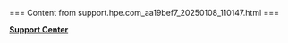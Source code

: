 === Content from support.hpe.com_aa19bef7_20250108_110147.html ===


[**Support Center**](/connect/s/)


